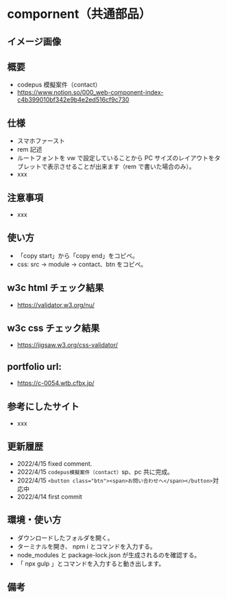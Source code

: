 # compornent（共通部品）

## イメージ画像

## 概要

- codepus 模擬案件（contact）
- https://www.notion.so/000_web-component-index-c4b399010bf342e9b4e2ed516cf9c730

## 仕様

- スマホファースト
- rem 記述
- ルートフォントを vw で設定していることから PC サイズのレイアウトをタブレットで表示させることが出来ます（rem で書いた場合のみ）。
- xxx

## 注意事項

- xxx

## 使い方

- 「copy start」から「copy end」をコピペ。
- css: src -> module -> contact、btn をコピペ。

## w3c html チェック結果

- https://validator.w3.org/nu/

## w3c css チェック結果

- https://jigsaw.w3.org/css-validator/

## portfolio url:

- https://c-0054.wtb.cfbx.jp/

## 参考にしたサイト

- xxx

## 更新履歴

- 2022/4/15 fixed comment.
- 2022/4/15 `codepus模擬案件（contact）`sp、pc 共に完成。
- 2022/4/15 `<button class="btn"><span>お問い合わせへ</span></button>`対応中
- 2022/4/14 first commit

## 環境・使い方

- ダウンロードしたフォルダを開く。
- ターミナルを開き、 npm i とコマンドを入力する。
- node_modules と package-lock.json が生成されるのを確認する。
- 「 npx gulp 」とコマンドを入力すると動き出します。

## 備考
